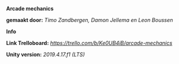 **Arcade mechanics**

**gemaakt door:** *Timo Zandbergen, Damon Jellema en Leon Boussen*



**Info**

**Link Trelloboard:** *https://trello.com/b/Ke0UB4iB/arcade-mechanics*

**Unity version:** *2019.4.17.f1 (LTS)*
